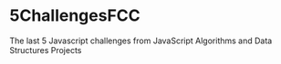 # 5ChallengesFCC
The last 5 Javascript challenges from JavaScript Algorithms and Data Structures Projects
